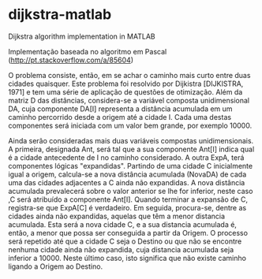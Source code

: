 # dijkstra-matlab
Dijkstra algorithm implementation in MATLAB

Implementação baseada no algoritmo em Pascal (http://pt.stackoverflow.com/a/85604)

O problema consiste, então, em se achar o caminho mais curto entre duas cidades quaisquer. Este problema foi resolvido por Dijkistra [DIJKISTRA, 1971] e tem uma série de aplicação de questões de otimização.
Além da matriz D das distâncias, considera-se a variável composta unidimensional DA, cuja componente DA[I] representa a distância acumulada em um caminho percorrido desde a origem até a cidade I. Cada uma destas componentes será iniciada com um valor bem grande, por exemplo 10000.

Ainda serão consideradas mais duas variáveis compostas unidimensionais. A primeira, designada Ant, será tal que a sua componente Ant[I] indica qual é a cidade antecedente de I no caminho considerado. A outra ExpA, terá componentes lógicas "expandidas".
Partindo de uma cidade C inicialmente igual a origem, calcula-se a nova distância acumulada (NovaDA) de cada uma das cidades adjacentes a C ainda não expandidas. A nova distância acumulada prevalecerá sobre o valor anterior se lhe for inferior, neste caso ,C será atribuído a componente Ant[I]. Quando terminar a expansão de C, registra-se que ExpA[C] é verdadeiro.
Em seguida, procura-se, dentre as cidades ainda não expandidas, aquelas que têm a menor distancia acumulada. Esta será a nova cidade C, e a sua distancia acumulada é, então, a menor que possa ser conseguida a partir da Origem.
O processo será repetido até que a cidade C seja o Destino ou que não se encontre nenhuma cidade ainda não expandida, cuja distancia acumulada seja inferior a 10000. Neste último caso, isto significa que não existe caminho ligando a Origem ao Destino.
